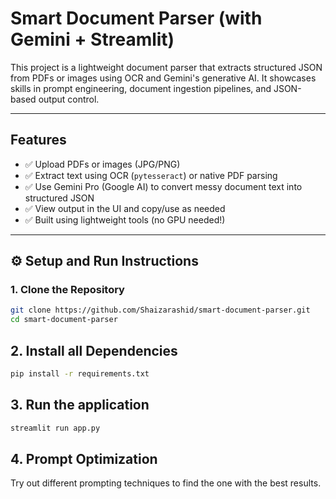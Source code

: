 # Smart Document Parser (with Gemini + Streamlit)

This project is a lightweight document parser that extracts structured JSON from PDFs or images using OCR and Gemini's generative AI. It showcases skills in prompt engineering, document ingestion pipelines, and JSON-based output control.

---

## Features

- ✅ Upload PDFs or images (JPG/PNG)
- ✅ Extract text using OCR (`pytesseract`) or native PDF parsing
- ✅ Use Gemini Pro (Google AI) to convert messy document text into structured JSON
- ✅ View output in the UI and copy/use as needed
- ✅ Built using lightweight tools (no GPU needed!)

---

## ⚙️ Setup and Run Instructions

### 1. Clone the Repository

```bash
git clone https://github.com/Shaizarashid/smart-document-parser.git
cd smart-document-parser
 ```

## 2. Install all Dependencies
```bash
pip install -r requirements.txt
 ```

## 3. Run the application
```bash
streamlit run app.py
 ```

## 4. Prompt Optimization

Try out different prompting techniques to find the one with the best results.




